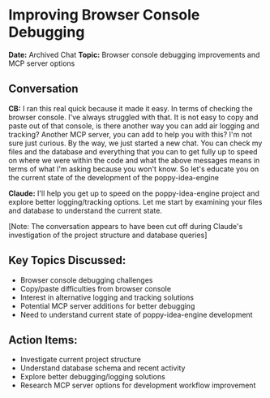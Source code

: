 # Improving Browser Console Debugging

**Date:** Archived Chat
**Topic:** Browser console debugging improvements and MCP server options

## Conversation

**CB:**
I ran this real quick because it made it easy. In terms of checking the browser console. I've always struggled with that. It is not easy to copy and paste out of that console, is there another way you can add air logging and tracking? Another MCP server, you can add to help you with this? I'm not sure just curious. By the way, we just started a new chat. You can check my files and the database and everything that you can to get fully up to speed on where we were within the code and what the above messages means in terms of what I'm asking because you won't know. So let's educate you on the current state of the development of the poppy-idea-engine

**Claude:**
I'll help you get up to speed on the poppy-idea-engine project and explore better logging/tracking options. Let me start by examining your files and database to understand the current state.

[Note: The conversation appears to have been cut off during Claude's investigation of the project structure and database queries]

## Key Topics Discussed:

- Browser console debugging challenges
- Copy/paste difficulties from browser console
- Interest in alternative logging and tracking solutions
- Potential MCP server additions for better debugging
- Need to understand current state of poppy-idea-engine development

## Action Items:

- Investigate current project structure
- Understand database schema and recent activity
- Explore better debugging/logging solutions
- Research MCP server options for development workflow improvement
